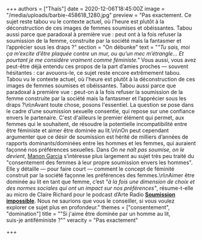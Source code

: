 +++
authors = ["Thaïs"]
date = 2020-12-06T18:45:00Z
image = "/media/uploads/barbie-458618_1280.jpg"
preview = "Pas exactement. Ce sujet reste tabou vu le contexte actuel, où l'heure est plutôt à la déconstruction de ces images de femmes soumises et obéissantes. Tabou aussi parce que paradoxal à première vue : peut ont à la fois refuser la soumission de la femme, construite par la société mais la fantasmer et l’apprécier sous les draps ?"
section = "On débunke"
text = "_\"Tu sais, moi ça m’excite d’être plaquée contre un mur, ou qu’un mec m’étrangle… Et pourtant je me considère vraiment comme féministe.\"_ Vous aussi, vous avez peut-être déjà entendu ces propos de la part d’amies proches&nbsp;—&nbsp;souvent hésitantes : car avouons-le, ce sujet reste encore extrêmement tabou. Tabou vu le contexte actuel, où l'heure est plutôt à la déconstruction de ces images de femmes soumises et obéissantes. Tabou aussi parce que paradoxal à première vue : peut-on à la fois refuser la soumission de la femme construite par la société mais la fantasmer et l’apprécier sous les draps ?\n\nAvant toute chose, posons l'essentiel. La question se pose dans le cadre d’une soumission sexuelle consentie, qui repose sur une confiance envers le partenaire. C'est d'ailleurs le premier élément qui permet, aux femmes qui le souhaitent, de résoudre la potentielle incompatibilité entre être féministe et aimer être dominée au lit.\n\nOn peut cependant argumenter que ce désir de soumission est hérité de milliers d’années de rapports dominants/dominées entre les hommes et les femmes, qui auraient façonné nos préférences sexuelles. Dans _On ne naît pas soumise, on le devient_, [Manon Garcia]( \"https://www.binge.audio/podcast/les-couilles-sur-la-table/ce-que-la-soumission-feminine-fait-aux-hommes/?uri=ce-que-la-soumission-feminine-fait-aux-hommes%2F\") s’intéresse plus largement au sujet très peu traité du \"consentement des femmes à leur propre soumission envers les hommes\". Elle y détaille&nbsp;—&nbsp;pour faire court&nbsp;—&nbsp;comment le concept de féminité construit par la société façonne les préférences des femmes.\n\nAimer être dominée au lit en tant que femme, c’est _\"à la fois une dimension de choix et des normes sociales qui ont un impact sur nos préférences\"_, résume-t-elle au micro de Claire Richard pour le podcast d’Arte Radio [**Soumission impossible**](https://www.arteradio.com/son/61661572/soumission_impossible?fbclid=IwAR3HGEQQiv83XOocYRFNlabchHnny9leu5IwDrF2fFqsOg8BJjDLlpnUmY0%20u). Nous ne saurions que vous le conseiller, si vous voulez explorer ce sujet plus en profondeur."
themes = ["consentement", "domination"]
title = "\"Si j'aime être dominée par un homme au lit,<br />suis-je antiféministe ?\""
veracity = "Pas exactement"

+++
